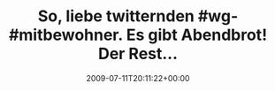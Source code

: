 ---
retweeted: false
source: <a href="http://twitter.com" rel="nofollow">Twitter Web Client</a>
entities:
  hashtags:
  - text: wg
    indices:
    - '22'
    - '25'
  - text: mitbewohner
    indices:
    - '26'
    - '38'
  symbols: []
  user_mentions: []
  urls: []
display_text_range:
- '0'
- '77'
favorite_count: '0'
id_str: '2588194819'
truncated: false
retweet_count: '0'
id: '2588194819'
created_at: Sat Jul 11 20:11:22 +0000 2009
favorited: false
full_text: 'So, liebe twitternden #wg-#mitbewohner. Es gibt Abendbrot! Der Rest...
  öhm...'
lang: de
tags:
- wg
- mitbewohner
- pesos/twitter
date: '2009-07-11T20:11:22+00:00'
src: https://twitter.com/bascht/status/2588194819
original_url: https://twitter.com/bascht/status/2588194819
type: twitter_tweet
text: 'So, liebe twitternden #wg-#mitbewohner. Es gibt Abendbrot! Der Rest... öhm...'
title: 'So, liebe twitternden #wg-#mitbewohner. Es gibt Abendbrot! Der Rest... '

---